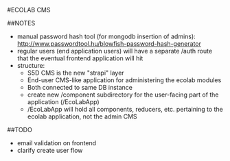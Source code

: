 #ECOLAB CMS

##NOTES
  - manual password hash tool (for mongodb insertion of admins):
    http://www.passwordtool.hu/blowfish-password-hash-generator
  - regular users (end application users) will have a separate /auth route that the eventual frontend application will hit
  - structure:
    - S5D CMS is the new "strapi" layer
    - End-user CMS-like application for administering the ecolab modules
    - Both connected to same DB instance
    - create new /component subdirectory for the user-facing part of the application (/EcoLabApp)
    - /EcoLabApp will hold all components, reducers, etc. pertaining to the ecolab application, not the admin CMS

##TODO
  - email validation on frontend
  - clarify create user flow
